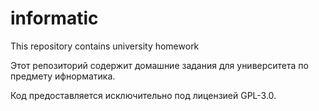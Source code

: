 # informatic
 This repository contains university homework 
 
 Этот репозиторий содержит домашние задания для университета по предмету ифнорматика.
 
 Код предоставляется исключительно под лицензией GPL-3.0.
